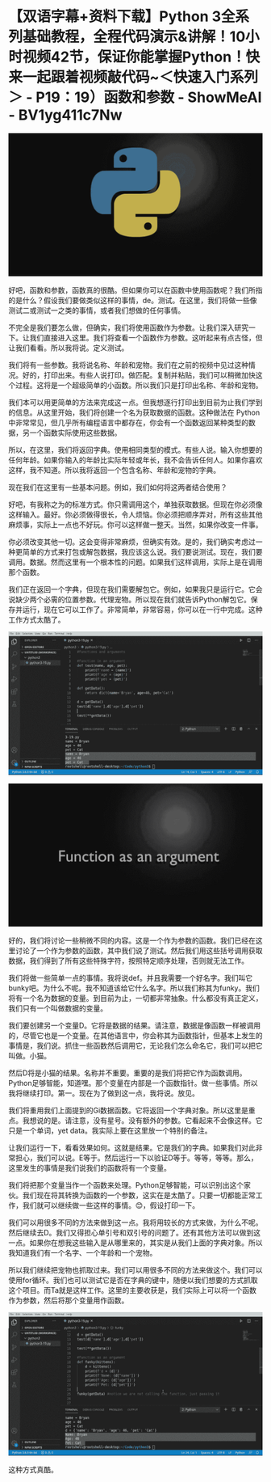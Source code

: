 # 【双语字幕+资料下载】Python 3全系列基础教程，全程代码演示&讲解！10小时视频42节，保证你能掌握Python！快来一起跟着视频敲代码~＜快速入门系列＞ - P19：19）函数和参数 - ShowMeAI - BV1yg411c7Nw

![](img/caba28d7676c25dbda8d624c235720e2_0.png)

好吧，函数和参数，函数真的很酷。但如果你可以在函数中使用函数呢？我们所指的是什么？假设我们要做类似这样的事情，de。测试。在这里，我们将做一些像测试二或测试一之类的事情，或者我们想做的任何事情。

不完全是我们要怎么做，但确实，我们将使用函数作为参数。让我们深入研究一下。让我们直接进入这里。我们将查看一个函数作为参数。这听起来有点古怪，但让我们看看。所以我将说。定义测试。

我们将有一些参数。我将说名称、年龄和宠物。我们在之前的视频中见过这种情况。好的，打印出来。有些人说打印。做匹配。复制并粘贴，我们可以稍微加快这个过程。这将是一个超级简单的小函数。所以我们只是打印出名称、年龄和宠物。

我们本可以用更简单的方法来完成这一点。但我想逐行打印出到目前为止我们学到的信息。从这里开始，我们将创建一个名为获取数据的函数。这种做法在 Python 中非常常见，但几乎所有编程语言中都存在，你会有一个函数返回某种类型的数据，另一个函数实际使用这些数据。

所以，在这里，我们将返回字典。使用相同类型的模式。有些人说。输入你想要的任何年龄。如果你输入的年龄比实际年轻或年长，我不会告诉任何人。如果你喜欢这样，我不知道。所以我将返回一个包含名称、年龄和宠物的字典。

现在我们在这里有一些基本问题。例如，我们如何将这两者结合使用？

好吧，有我称之为的标准方式。你只需调用这个，单独获取数据。但现在你必须像这样输入。最好。你必须做得很长，令人烦恼。你必须把顺序弄对，所有这些其他麻烦事，实际上一点也不好玩。你可以这样做一整天。当然，如果你改变一件事。

你必须改变其他一切。这会变得非常麻烦，但确实有效。是的，我们确实考虑过一种更简单的方式来打包或解包数据，我应该这么说。我们要说测试。现在，我们要调用。数据。然而这里有一个根本性的问题。如果我们这样调用，实际上是在调用那个函数。

我们正在返回一个字典，但现在我们需要解包它。例如，如果我只是运行它。它会说缺少两个必需的位置参数。代理宠物。所以现在我们就告诉Python解包它。保存并运行，现在它可以工作了。非常简单，非常容易，你可以在一行中完成。这种工作方式太酷了。

![](img/caba28d7676c25dbda8d624c235720e2_2.png)

![](img/caba28d7676c25dbda8d624c235720e2_3.png)

好的，我们将讨论一些稍微不同的内容。这是一个作为参数的函数。我们已经在这里讨论了一个作为参数的函数，其中我们说了测试。然后我们用这些括号调用获取数据，我们得到了所有这些特殊字符，按照特定顺序处理，否则就无法工作。

我们将做一些简单一点的事情。我将说def。并且我需要一个好名字。我们叫它bunky吧。为什么不呢。我不知道该给它什么名字。所以我们称其为funky。我们将有一个名为数据的变量。到目前为止，一切都非常抽象。什么都没有真正定义，我们只有一个叫做数据的变量。

我们要创建另一个变量D。它将是数据的结果。请注意，数据是像函数一样被调用的，尽管它也是一个变量。在其他语言中，你会称其为函数指针，但基本上发生的事情是，我们说。抓住一些函数然后调用它，无论我们怎么命名它，我们可以把它叫做。小猫。

然后D将是小猫的结果。名称并不重要。重要的是我们将把它作为函数调用。Python足够智能，知道嘿。那个变量在内部是一个函数指针。做一些事情。所以我将继续打印。第一。现在为了做到这一点，我将说。放见。

我们将重用我们上面提到的Gi数据函数。它将返回一个字典对象。所以这里是重点。我想说的是。请注意，没有星号。没有额外的参数。它看起来不会像这样。它只是一个单词，yet data。我实际上要在这里放一个特别的备注。

让我们运行一下，看看效果如何。这就是结果。它是我们的字典。如果我们对此非常担心，我们可以说。E等于。然后运行一下以验证D等于。等等，等等。那么，这里发生的事情是我们说我们的函数将有一个变量。

我们将把那个变量当作一个函数来处理。Python足够智能，可以识别出这个家伙。我们现在将其转换为函数的一个参数，这实在是太酷了。只要一切都能正常工作，我们就可以继续做一些这样的事情。😊，假设打印一下。

我们可以用很多不同的方法来做到这一点。我将用较长的方式来做，为什么不呢。然后继续去D。我们又得担心单引号和双引号的问题了。还有其他方法可以做到这一点。如果你在想我这些输入是从哪里来的，其实是从我们上面的字典对象。所以我知道我们有一个名字、一个年龄和一个宠物。

所以我们继续把宠物也抓取过来。我们可以用很多不同的方法来做这个。我们可以使用for循环。我们也可以测试它是否在字典的键中，随便以我们想要的方式抓取这个项目。而Ta就是这样工作。这里的主要收获是，我们实际上可以将一个函数作为参数，然后将那个变量用作函数。

![](img/caba28d7676c25dbda8d624c235720e2_5.png)

这种方式真酷。

